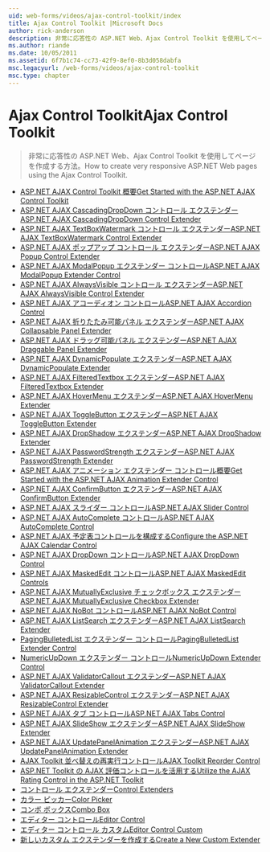 ```yaml
---
uid: web-forms/videos/ajax-control-toolkit/index
title: Ajax Control Toolkit |Microsoft Docs
author: rick-anderson
description: 非常に応答性の ASP.NET Web、Ajax Control Toolkit を使用してページを作成する方法。
ms.author: riande
ms.date: 10/05/2011
ms.assetid: 6f7b1c74-cc73-42f9-8ef0-8b3d058dabfa
msc.legacyurl: /web-forms/videos/ajax-control-toolkit
msc.type: chapter
---
```

<a name="ajax-control-toolkit"></a><span data-ttu-id="c46de-103">Ajax Control Toolkit</span><span class="sxs-lookup"><span data-stu-id="c46de-103">Ajax Control Toolkit</span></span>
====================
> <span data-ttu-id="c46de-104">非常に応答性の ASP.NET Web、Ajax Control Toolkit を使用してページを作成する方法。</span><span class="sxs-lookup"><span data-stu-id="c46de-104">How to create very responsive ASP.NET Web pages using the Ajax Control Toolkit.</span></span>


- [<span data-ttu-id="c46de-105">ASP.NET AJAX Control Toolkit 概要</span><span class="sxs-lookup"><span data-stu-id="c46de-105">Get Started with the ASP.NET AJAX Control Toolkit</span></span>](how-do-i-get-started-with-the-aspnet-ajax-control-toolkit.md)
- [<span data-ttu-id="c46de-106">ASP.NET AJAX CascadingDropDown コントロール エクステンダー</span><span class="sxs-lookup"><span data-stu-id="c46de-106">ASP.NET AJAX CascadingDropDown Control Extender</span></span>](how-do-i-use-the-aspnet-ajax-cascadingdropdown-control-extender.md)
- [<span data-ttu-id="c46de-107">ASP.NET AJAX TextBoxWatermark コントロール エクステンダー</span><span class="sxs-lookup"><span data-stu-id="c46de-107">ASP.NET AJAX TextBoxWatermark Control Extender</span></span>](how-do-i-use-the-aspnet-ajax-textboxwatermark-control-extender.md)
- [<span data-ttu-id="c46de-108">ASP.NET AJAX ポップアップ コントロール エクステンダー</span><span class="sxs-lookup"><span data-stu-id="c46de-108">ASP.NET AJAX Popup Control Extender</span></span>](how-do-i-use-the-aspnet-ajax-popup-control-extender.md)
- [<span data-ttu-id="c46de-109">ASP.NET AJAX ModalPopup エクステンダー コントロール</span><span class="sxs-lookup"><span data-stu-id="c46de-109">ASP.NET AJAX ModalPopup Extender Control</span></span>](how-do-i-use-the-aspnet-ajax-modalpopup-extender-control.md)
- [<span data-ttu-id="c46de-110">ASP.NET AJAX AlwaysVisible コントロール エクステンダー</span><span class="sxs-lookup"><span data-stu-id="c46de-110">ASP.NET AJAX AlwaysVisible Control Extender</span></span>](how-do-i-use-the-aspnet-ajax-alwaysvisible-control-extender.md)
- [<span data-ttu-id="c46de-111">ASP.NET AJAX アコーディオン コントロール</span><span class="sxs-lookup"><span data-stu-id="c46de-111">ASP.NET AJAX Accordion Control</span></span>](how-do-i-use-the-aspnet-ajax-accordion-control.md)
- [<span data-ttu-id="c46de-112">ASP.NET AJAX 折りたたみ可能パネル エクステンダー</span><span class="sxs-lookup"><span data-stu-id="c46de-112">ASP.NET AJAX Collapsable Panel Extender</span></span>](how-do-i-use-the-aspnet-ajax-collapsable-panel-extender.md)
- [<span data-ttu-id="c46de-113">ASP.NET AJAX ドラッグ可能パネル エクステンダー</span><span class="sxs-lookup"><span data-stu-id="c46de-113">ASP.NET AJAX Draggable Panel Extender</span></span>](how-do-i-use-the-aspnet-ajax-draggable-panel-extender.md)
- [<span data-ttu-id="c46de-114">ASP.NET AJAX DynamicPopulate エクステンダー</span><span class="sxs-lookup"><span data-stu-id="c46de-114">ASP.NET AJAX DynamicPopulate Extender</span></span>](how-do-i-use-the-aspnet-ajax-dynamicpopulate-extender.md)
- [<span data-ttu-id="c46de-115">ASP.NET AJAX FilteredTextbox エクステンダー</span><span class="sxs-lookup"><span data-stu-id="c46de-115">ASP.NET AJAX FilteredTextbox Extender</span></span>](how-do-i-use-the-aspnet-ajax-filteredtextbox-extender.md)
- [<span data-ttu-id="c46de-116">ASP.NET AJAX HoverMenu エクステンダー</span><span class="sxs-lookup"><span data-stu-id="c46de-116">ASP.NET AJAX HoverMenu Extender</span></span>](how-do-i-use-the-aspnet-ajax-hovermenu-extender.md)
- [<span data-ttu-id="c46de-117">ASP.NET AJAX ToggleButton エクステンダー</span><span class="sxs-lookup"><span data-stu-id="c46de-117">ASP.NET AJAX ToggleButton Extender</span></span>](how-do-i-use-the-aspnet-ajax-togglebutton-extender.md)
- [<span data-ttu-id="c46de-118">ASP.NET AJAX DropShadow エクステンダー</span><span class="sxs-lookup"><span data-stu-id="c46de-118">ASP.NET AJAX DropShadow Extender</span></span>](how-do-i-use-the-aspnet-ajax-dropshadow-extender.md)
- [<span data-ttu-id="c46de-119">ASP.NET AJAX PasswordStrength エクステンダー</span><span class="sxs-lookup"><span data-stu-id="c46de-119">ASP.NET AJAX PasswordStrength Extender</span></span>](how-do-i-use-the-aspnet-ajax-passwordstrength-extender.md)
- [<span data-ttu-id="c46de-120">ASP.NET AJAX アニメーション エクステンダー コントロール概要</span><span class="sxs-lookup"><span data-stu-id="c46de-120">Get Started with the ASP.NET AJAX Animation Extender Control</span></span>](how-do-i-get-started-with-the-aspnet-ajax-animation-extender-control.md)
- [<span data-ttu-id="c46de-121">ASP.NET AJAX ConfirmButton エクステンダー</span><span class="sxs-lookup"><span data-stu-id="c46de-121">ASP.NET AJAX ConfirmButton Extender</span></span>](how-do-i-use-the-aspnet-ajax-confirmbutton-extender.md)
- [<span data-ttu-id="c46de-122">ASP.NET AJAX スライダー コントロール</span><span class="sxs-lookup"><span data-stu-id="c46de-122">ASP.NET AJAX Slider Control</span></span>](how-do-i-use-the-aspnet-ajax-slider-control.md)
- [<span data-ttu-id="c46de-123">ASP.NET AJAX AutoComplete コントロール</span><span class="sxs-lookup"><span data-stu-id="c46de-123">ASP.NET AJAX AutoComplete Control</span></span>](how-do-i-use-the-aspnet-ajax-autocomplete-control.md)
- [<span data-ttu-id="c46de-124">ASP.NET AJAX 予定表コントロールを構成する</span><span class="sxs-lookup"><span data-stu-id="c46de-124">Configure the ASP.NET AJAX Calendar Control</span></span>](how-do-i-configure-the-aspnet-ajax-calendar-control.md)
- [<span data-ttu-id="c46de-125">ASP.NET AJAX DropDown コントロール</span><span class="sxs-lookup"><span data-stu-id="c46de-125">ASP.NET AJAX DropDown Control</span></span>](how-do-i-use-the-aspnet-ajax-dropdown-control.md)
- [<span data-ttu-id="c46de-126">ASP.NET AJAX MaskedEdit コントロール</span><span class="sxs-lookup"><span data-stu-id="c46de-126">ASP.NET AJAX MaskedEdit Controls</span></span>](how-do-i-use-the-aspnet-ajax-maskededit-controls.md)
- [<span data-ttu-id="c46de-127">ASP.NET AJAX MutuallyExclusive チェックボックス エクステンダー</span><span class="sxs-lookup"><span data-stu-id="c46de-127">ASP.NET AJAX MutuallyExclusive Checkbox Extender</span></span>](how-do-i-use-the-aspnet-ajax-mutuallyexclusive-checkbox-extender.md)
- [<span data-ttu-id="c46de-128">ASP.NET AJAX NoBot コントロール</span><span class="sxs-lookup"><span data-stu-id="c46de-128">ASP.NET AJAX NoBot Control</span></span>](how-do-i-use-the-aspnet-ajax-nobot-control.md)
- [<span data-ttu-id="c46de-129">ASP.NET AJAX ListSearch エクステンダー</span><span class="sxs-lookup"><span data-stu-id="c46de-129">ASP.NET AJAX ListSearch Extender</span></span>](how-do-i-use-the-aspnet-ajax-listsearch-extender.md)
- [<span data-ttu-id="c46de-130">PagingBulletedList エクステンダー コントロール</span><span class="sxs-lookup"><span data-stu-id="c46de-130">PagingBulletedList Extender Control</span></span>](how-do-i-use-the-pagingbulletedlist-extender-control.md)
- [<span data-ttu-id="c46de-131">NumericUpDown エクステンダー コントロール</span><span class="sxs-lookup"><span data-stu-id="c46de-131">NumericUpDown Extender Control</span></span>](how-do-i-use-the-numericupdown-extender-control.md)
- [<span data-ttu-id="c46de-132">ASP.NET AJAX ValidatorCallout エクステンダー</span><span class="sxs-lookup"><span data-stu-id="c46de-132">ASP.NET AJAX ValidatorCallout Extender</span></span>](how-do-i-use-the-aspnet-ajax-validatorcallout-extender.md)
- [<span data-ttu-id="c46de-133">ASP.NET AJAX ResizableControl エクステンダー</span><span class="sxs-lookup"><span data-stu-id="c46de-133">ASP.NET AJAX ResizableControl Extender</span></span>](how-do-i-use-the-aspnet-ajax-resizablecontrol-extender.md)
- [<span data-ttu-id="c46de-134">ASP.NET AJAX タブ コントロール</span><span class="sxs-lookup"><span data-stu-id="c46de-134">ASP.NET AJAX Tabs Control</span></span>](how-do-i-use-the-aspnet-ajax-tabs-control.md)
- [<span data-ttu-id="c46de-135">ASP.NET AJAX SlideShow エクステンダー</span><span class="sxs-lookup"><span data-stu-id="c46de-135">ASP.NET AJAX SlideShow Extender</span></span>](how-do-i-use-the-aspnet-ajax-slideshow-extender.md)
- [<span data-ttu-id="c46de-136">ASP.NET AJAX UpdatePanelAnimation エクステンダー</span><span class="sxs-lookup"><span data-stu-id="c46de-136">ASP.NET AJAX UpdatePanelAnimation Extender</span></span>](how-do-i-use-the-aspnet-ajax-updatepanelanimation-extender.md)
- [<span data-ttu-id="c46de-137">AJAX Toolkit 並べ替えの再実行コントロール</span><span class="sxs-lookup"><span data-stu-id="c46de-137">AJAX Toolkit Reorder Control</span></span>](how-do-i-the-ajax-toolkit-reorder-control.md)
- [<span data-ttu-id="c46de-138">ASP.NET Toolkit の AJAX 評価コントロールを活用する</span><span class="sxs-lookup"><span data-stu-id="c46de-138">Utilize the AJAX Rating Control in the ASP.NET Toolkit</span></span>](utilize-the-ajax-rating-control-in-the-aspnet-toolkit.md)
- [<span data-ttu-id="c46de-139">コントロール エクステンダー</span><span class="sxs-lookup"><span data-stu-id="c46de-139">Control Extenders</span></span>](control-extenders.md)
- [<span data-ttu-id="c46de-140">カラー ピッカー</span><span class="sxs-lookup"><span data-stu-id="c46de-140">Color Picker</span></span>](color-picker.md)
- [<span data-ttu-id="c46de-141">コンボ ボックス</span><span class="sxs-lookup"><span data-stu-id="c46de-141">Combo Box</span></span>](combo-box.md)
- [<span data-ttu-id="c46de-142">エディター コントロール</span><span class="sxs-lookup"><span data-stu-id="c46de-142">Editor Control</span></span>](editor-control.md)
- [<span data-ttu-id="c46de-143">エディター コントロール カスタム</span><span class="sxs-lookup"><span data-stu-id="c46de-143">Editor Control Custom</span></span>](editor-control-custom.md)
- [<span data-ttu-id="c46de-144">新しいカスタム エクステンダーを作成する</span><span class="sxs-lookup"><span data-stu-id="c46de-144">Create a New Custom Extender</span></span>](create-a-new-custom-extender.md)

